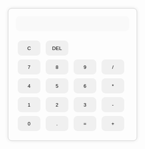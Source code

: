 
<!DOCTYPE html>
<html>
<head>
  <title>Simple Calculator</title>
  <style>
    #calculator {
      width: 300px;
      margin: 50px auto;
      padding: 20px;
      border: 1px solid #ccc;
      border-radius: 10px;
      box-shadow: 0 0 10px rgba(0, 0, 0, 0.1);
    }
    #display {
      width: 100%;
      height: 40px;
      margin-bottom: 20px;
      padding: 10px;
      border: none;
      border-radius: 10px;
      font-size: 24px;
      text-align: right;
    }
    .button {
      width: 60px;
      height: 40px;
      margin: 5px;
      padding: 10px;
      border: none;
      border-radius: 10px;
      background-color: #f0f0f0;
      cursor: pointer;
    }
    .button:hover {
      background-color: #e0e0e0;
    }
  </style>
</head>
<body>
  <div id="calculator">
    <input type="text" id="display" disabled>
    <div>
      <button class="button" onclick="document.getElementById('display').value=''">C</button>
      <button class="button" onclick="document.getElementById('display').value = document.getElementById('display').value.slice(0, -1)">DEL</button>
    </div>
    <div>
      <button class="button" onclick="document.getElementById('display').value += '7'">7</button>
      <button class="button" onclick="document.getElementById('display').value += '8'">8</button>
      <button class="button" onclick="document.getElementById('display').value += '9'">9</button>
      <button class="button" onclick="document.getElementById('display').value += '/'">/</button>
    </div>
    <div>
      <button class="button" onclick="document.getElementById('display').value += '4'">4</button>
      <button class="button" onclick="document.getElementById('display').value += '5'">5</button>
      <button class="button" onclick="document.getElementById('display').value += '6'">6</button>
      <button class="button" onclick="document.getElementById('display').value += '*'">*</button>
    </div>
    <div>
      <button class="button" onclick="document.getElementById('display').value += '1'">1</button>
      <button class="button" onclick="document.getElementById('display').value += '2'">2</button>
      <button class="button" onclick="document.getElementById('display').value += '3'">3</button>
      <button class="button" onclick="document.getElementById('display').value += '-'">-</button>
    </div>
    <div>
      <button class="button" onclick="document.getElementById('display').value += '0'">0</button>
      <button class="button" onclick="document.getElementById('display').value += '.'">.</button>
      <button class="button" onclick="document.getElementById('display').value = eval(document.getElementById('display').value)">=</button>
      <button class="button" onclick="document.getElementById('display').value += '+'">+</button>
    </div>
  </div>
</body>
</html>
